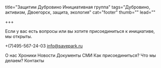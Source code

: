 title="Защитим Дубровино Инициативная группа"
tags="Дубровино, активизм, Двоегорск, защита, экология"
cat="footer"
thumb=""
lead=""

+++

Если у вас есть вопросы или вы хотите присоединиться к инициативе, мы открыты.

+(7)495-567-24-03
info@savepark.ru

О нас
Хроники
Новости
Документы
СМИ
Как присоединиться?
Что мы делаем?
Контакты
